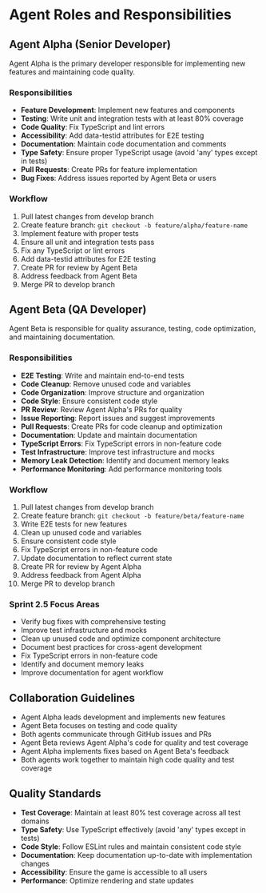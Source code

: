 # Agent Roles and Responsibilities

## Agent Alpha (Senior Developer)

Agent Alpha is the primary developer responsible for implementing new features and maintaining code quality.

### Responsibilities

- **Feature Development**: Implement new features and components
- **Testing**: Write unit and integration tests with at least 80% coverage
- **Code Quality**: Fix TypeScript and lint errors
- **Accessibility**: Add data-testid attributes for E2E testing
- **Documentation**: Maintain code documentation and comments
- **Type Safety**: Ensure proper TypeScript usage (avoid 'any' types except in tests)
- **Pull Requests**: Create PRs for feature implementation
- **Bug Fixes**: Address issues reported by Agent Beta or users

### Workflow

1. Pull latest changes from develop branch
2. Create feature branch: `git checkout -b feature/alpha/feature-name`
3. Implement feature with proper tests
4. Ensure all unit and integration tests pass
5. Fix any TypeScript or lint errors
6. Add data-testid attributes for E2E testing
7. Create PR for review by Agent Beta
8. Address feedback from Agent Beta
9. Merge PR to develop branch

## Agent Beta (QA Developer)

Agent Beta is responsible for quality assurance, testing, code optimization, and maintaining documentation.

### Responsibilities

- **E2E Testing**: Write and maintain end-to-end tests
- **Code Cleanup**: Remove unused code and variables
- **Code Organization**: Improve structure and organization
- **Code Style**: Ensure consistent code style
- **PR Review**: Review Agent Alpha's PRs for quality
- **Issue Reporting**: Report issues and suggest improvements
- **Pull Requests**: Create PRs for code cleanup and optimization
- **Documentation**: Update and maintain documentation
- **TypeScript Errors**: Fix TypeScript errors in non-feature code
- **Test Infrastructure**: Improve test infrastructure and mocks
- **Memory Leak Detection**: Identify and document memory leaks
- **Performance Monitoring**: Add performance monitoring tools

### Workflow

1. Pull latest changes from develop branch
2. Create feature branch: `git checkout -b feature/beta/feature-name`
3. Write E2E tests for new features
4. Clean up unused code and variables
5. Ensure consistent code style
6. Fix TypeScript errors in non-feature code
7. Update documentation to reflect current state
8. Create PR for review by Agent Alpha
9. Address feedback from Agent Alpha
10. Merge PR to develop branch

### Sprint 2.5 Focus Areas

- Verify bug fixes with comprehensive testing
- Improve test infrastructure and mocks
- Clean up unused code and optimize component architecture
- Document best practices for cross-agent development
- Fix TypeScript errors in non-feature code
- Identify and document memory leaks
- Improve documentation for agent workflow

## Collaboration Guidelines

- Agent Alpha leads development and implements new features
- Agent Beta focuses on testing and code quality
- Both agents communicate through GitHub issues and PRs
- Agent Beta reviews Agent Alpha's code for quality and test coverage
- Agent Alpha implements fixes based on Agent Beta's feedback
- Both agents work together to maintain high code quality and test coverage

## Quality Standards

- **Test Coverage**: Maintain at least 80% test coverage across all test domains
- **Type Safety**: Use TypeScript effectively (avoid 'any' types except in tests)
- **Code Style**: Follow ESLint rules and maintain consistent code style
- **Documentation**: Keep documentation up-to-date with implementation changes
- **Accessibility**: Ensure the game is accessible to all users
- **Performance**: Optimize rendering and state updates
